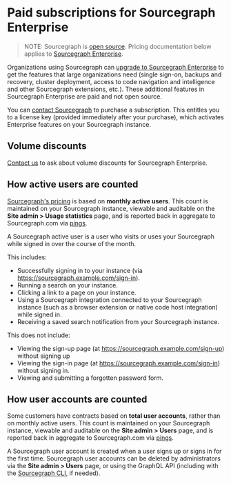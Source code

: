 # Paid subscriptions for Sourcegraph Enterprise

> NOTE: Sourcegraph is [open source](https://github.com/sourcegraph/sourcegraph). Pricing documentation below applies to [Sourcegraph Enterprise](https://about.sourcegraph.com/pricing).

Organizations using Sourcegraph can [upgrade to Sourcegraph Enterprise](https://about.sourcegraph.com/pricing) to get the features that large organizations need (single sign-on, backups and recovery, cluster deployment, access to code navigation and intelligence and other Sourcegraph extensions, etc.). These additional features in Sourcegraph Enterprise are paid and not open source.

You can [contact Sourcegraph](https://about.sourcegraph.com/contact/sales) to purchase a subscription. This entitles you to a license key (provided immediately after your purchase), which activates Enterprise features on your Sourcegraph instance.

## Volume discounts

[Contact us](https://about.sourcegraph.com/contact) to ask about volume discounts for Sourcegraph Enterprise. 

## How active users are counted

[Sourcegraph's pricing](https://about.sourcegraph.com/pricing) is based on **monthly active users**. This count is maintained on your Sourcegraph instance, viewable and auditable on the **Site admin > Usage statistics** page, and is reported back in aggregate to Sourcegraph.com via [pings](https://docs.sourcegraph.com/admin/pings).

A Sourcegraph active user is a user who visits or uses your Sourcegraph while signed in over the course of the month.

This includes:

- Successfully signing in to your instance (via https://sourcegraph.example.com/sign-in).
- Running a search on your instance.
- Clicking a link to a page on your instance.
- Using a Sourcegraph integration connected to your Sourcegraph instance (such as a browser extension or native code host integration) while signed in.
- Receiving a saved search notification from your Sourcegraph instance.

This does not include:

- Viewing the sign-up page (at https://sourcegraph.example.com/sign-up) without signing up
- Viewing the sign-in page (at https://sourcegraph.example.com/sign-in) without signing in.
- Viewing and submitting a forgotten password form.

## How user accounts are counted

Some customers have contracts based on **total user accounts**, rather than on monthly active users. This count is maintained on your Sourcegraph instance, viewable and auditable on the **Site admin > Users** page, and is reported back in aggregate to Sourcegraph.com via [pings](https://docs.sourcegraph.com/admin/pings).

A Sourcegraph user account is created when a user signs up or signs in for the first time. Sourcegraph user accounts can be deleted by administrators via the **Site admin > Users** page, or using the GraphQL API (including with the [Sourcegraph CLI](https://github.com/sourcegraph/src-cli), if needed).
